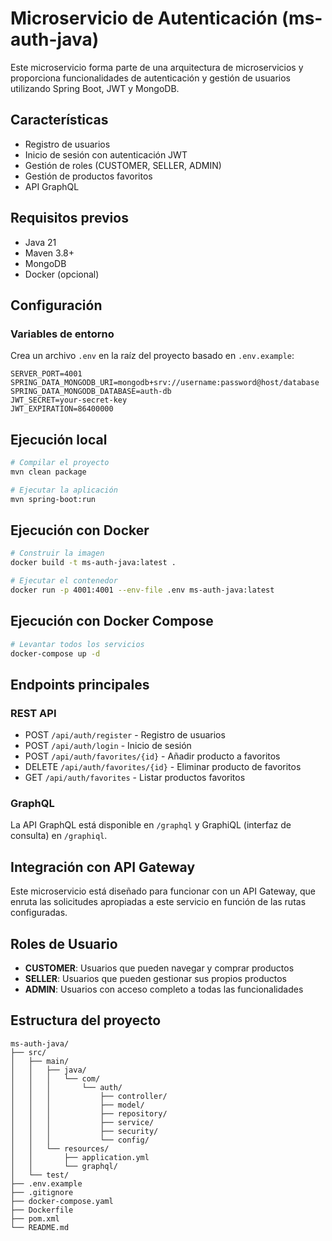 # Microservicio de Autenticación (ms-auth-java)

Este microservicio forma parte de una arquitectura de microservicios y proporciona funcionalidades de autenticación y gestión de usuarios utilizando Spring Boot, JWT y MongoDB.

## Características

- Registro de usuarios
- Inicio de sesión con autenticación JWT
- Gestión de roles (CUSTOMER, SELLER, ADMIN)
- Gestión de productos favoritos
- API GraphQL

## Requisitos previos

- Java 21
- Maven 3.8+
- MongoDB
- Docker (opcional)

## Configuración

### Variables de entorno

Crea un archivo `.env` en la raíz del proyecto basado en `.env.example`:

```
SERVER_PORT=4001
SPRING_DATA_MONGODB_URI=mongodb+srv://username:password@host/database
SPRING_DATA_MONGODB_DATABASE=auth-db
JWT_SECRET=your-secret-key
JWT_EXPIRATION=86400000
```

## Ejecución local

```bash
# Compilar el proyecto
mvn clean package

# Ejecutar la aplicación
mvn spring-boot:run
```

## Ejecución con Docker

```bash
# Construir la imagen
docker build -t ms-auth-java:latest .

# Ejecutar el contenedor
docker run -p 4001:4001 --env-file .env ms-auth-java:latest
```

## Ejecución con Docker Compose

```bash
# Levantar todos los servicios
docker-compose up -d
```

## Endpoints principales

### REST API

- POST `/api/auth/register` - Registro de usuarios
- POST `/api/auth/login` - Inicio de sesión
- POST `/api/auth/favorites/{id}` - Añadir producto a favoritos
- DELETE `/api/auth/favorites/{id}` - Eliminar producto de favoritos
- GET `/api/auth/favorites` - Listar productos favoritos

### GraphQL

La API GraphQL está disponible en `/graphql` y GraphiQL (interfaz de consulta) en `/graphiql`.

## Integración con API Gateway

Este microservicio está diseñado para funcionar con un API Gateway, que enruta las solicitudes apropiadas a este servicio en función de las rutas configuradas.

## Roles de Usuario

- **CUSTOMER**: Usuarios que pueden navegar y comprar productos
- **SELLER**: Usuarios que pueden gestionar sus propios productos
- **ADMIN**: Usuarios con acceso completo a todas las funcionalidades

## Estructura del proyecto

```
ms-auth-java/
├── src/
│   ├── main/
│   │   ├── java/
│   │   │   └── com/
│   │   │       └── auth/
│   │   │           ├── controller/
│   │   │           ├── model/
│   │   │           ├── repository/
│   │   │           ├── service/
│   │   │           ├── security/
│   │   │           └── config/
│   │   └── resources/
│   │       ├── application.yml
│   │       └── graphql/
│   └── test/
├── .env.example
├── .gitignore
├── docker-compose.yaml
├── Dockerfile
├── pom.xml
└── README.md
```
